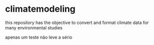 # climatemodeling
this repository has the objective to convert and format climate data for many environmental studies

apenas um teste não leve a sério
